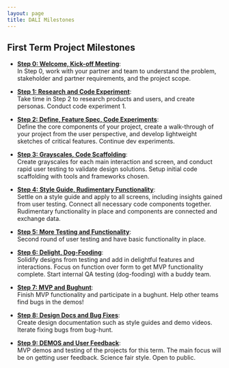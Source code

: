```yaml
---
layout: page
title: DALI Milestones
---
```



## First Term Project Milestones

* [**Step 0: Welcome, Kick-off Meeting**](step00/):<br>
In Step 0, work with your partner and team to understand the problem, stakeholder and partner requirements, and the project scope.

* [**Step 1: Research and Code Experiment**](step01/):<br>
Take time in Step 2 to research products and users, and create personas. Conduct code experiment 1.

* [**Step 2: Define, Feature Spec, Code Experiments**](step02/):<br>
Define the core components of your project, create a walk-through of your project from the user perspective, and develop lightweight sketches of critical features. Continue dev experiments.

* [**Step 3: Grayscales, Code Scaffolding**](step03/):<br>
Create grayscales for each main interaction and screen, and conduct rapid user testing to validate design solutions. Setup initial code scaffolding with tools and frameworks chosen.

* [**Step 4: Style Guide, Rudimentary Functionality**](step04/):<br>
Settle on a style guide and apply to all screens, including insights gained from user testing. Connect all necessary code components together. Rudimentary functionality in place and components are connected and exchange data.

* [**Step 5: More Testing and Functionality**](step05/):<br>
Second round of user testing and have basic functionality in place.

* [**Step 6: Delight, Dog-Fooding**](step06/):<br>
Solidify designs from testing and add in delightful features and interactions. Focus on function over form to get MVP functionality complete. Start internal QA testing (dog-fooding) with a buddy team.

* [**Step 7: MVP and Bughunt**](step07/):<br>
Finish MVP functionality and participate in a bughunt. Help other teams find bugs in the demos!

* [**Step 8: Design Docs and Bug Fixes**](step08/):<br>
Create design documentation such as style guides and demo videos. Iterate fixing bugs from bug-hunt.

* [**Step 9: DEMOS and User Feedback**](step09/):<br>
MVP demos and testing of the projects for this term. The main focus will be on getting user feedback. Science fair style. Open to public.


<!--
## Continuing Term Project Milestones TBD

* **Planning Meeting** (week 1):<br>
  Incorporate feedback and user testing from previous term into a cohesive milestone plan for the term.
  * Everyone: milestone plan, goals

* **User Testing Plan** (week 2):<br>
  Create a testing goal and plan for the term.

* **Implement** (week 3):<br>
  Code, Build, Design.
  * Dev: implement code test framework

* **Test** (week 4):<br>
  Do user testing based on plan.

* **Implement** (week 5):<br>
  Code, Build, Design

* **Test** (week 6):<br>
  Do user testing based on plan. External users.

* **Implement** (week 7):<br>
  Code, Build, Design

* **Bug Hunt** (week 8):<br>
  Finish MVP functionality and participate in a bughunt. Help other teams find bugs in the demos!

* **Design Documentation & Bug Fixing** (week 9):<br>
  Create design documentation such as style guides and demo videos.  Iterate fixing bugs from bughunt.

* **Term Demos and Testing** (week 10):<br>
  MVP demos and testing of the projects for this term. The main focus will be on getting user feedback. Science fair style. Open to public.

  -->
